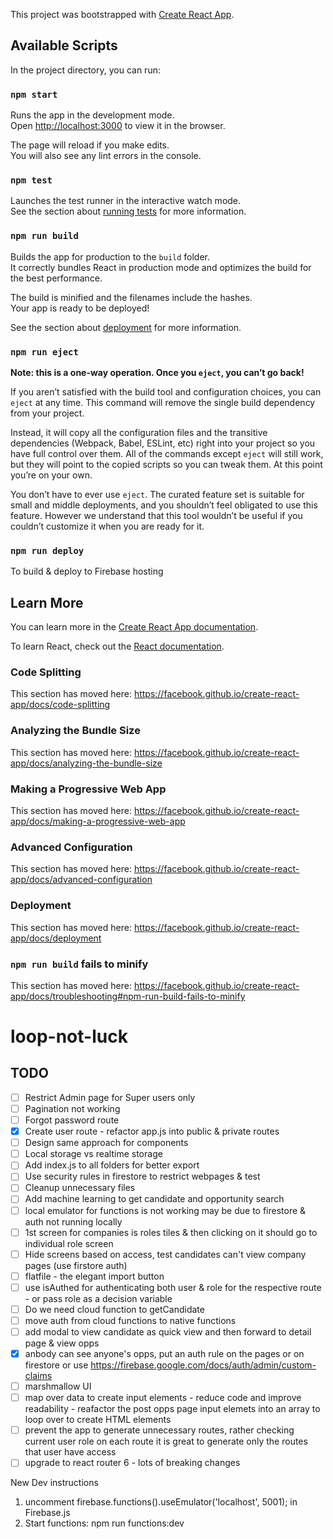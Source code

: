 This project was bootstrapped with [Create React App](https://github.com/facebook/create-react-app).

## Available Scripts

In the project directory, you can run:

### `npm start`

Runs the app in the development mode.<br>
Open [http://localhost:3000](http://localhost:3000) to view it in the browser.

The page will reload if you make edits.<br>
You will also see any lint errors in the console.

### `npm test`

Launches the test runner in the interactive watch mode.<br>
See the section about [running tests](https://facebook.github.io/create-react-app/docs/running-tests) for more information.

### `npm run build`

Builds the app for production to the `build` folder.<br>
It correctly bundles React in production mode and optimizes the build for the best performance.

The build is minified and the filenames include the hashes.<br>
Your app is ready to be deployed!

See the section about [deployment](https://facebook.github.io/create-react-app/docs/deployment) for more information.

### `npm run eject`

**Note: this is a one-way operation. Once you `eject`, you can’t go back!**

If you aren’t satisfied with the build tool and configuration choices, you can `eject` at any time. This command will remove the single build dependency from your project.

Instead, it will copy all the configuration files and the transitive dependencies (Webpack, Babel, ESLint, etc) right into your project so you have full control over them. All of the commands except `eject` will still work, but they will point to the copied scripts so you can tweak them. At this point you’re on your own.

You don’t have to ever use `eject`. The curated feature set is suitable for small and middle deployments, and you shouldn’t feel obligated to use this feature. However we understand that this tool wouldn’t be useful if you couldn’t customize it when you are ready for it.

### `npm run deploy`

To build & deploy to Firebase hosting

## Learn More

You can learn more in the [Create React App documentation](https://facebook.github.io/create-react-app/docs/getting-started).

To learn React, check out the [React documentation](https://reactjs.org/).

### Code Splitting

This section has moved here: https://facebook.github.io/create-react-app/docs/code-splitting

### Analyzing the Bundle Size

This section has moved here: https://facebook.github.io/create-react-app/docs/analyzing-the-bundle-size

### Making a Progressive Web App

This section has moved here: https://facebook.github.io/create-react-app/docs/making-a-progressive-web-app

### Advanced Configuration

This section has moved here: https://facebook.github.io/create-react-app/docs/advanced-configuration

### Deployment

This section has moved here: https://facebook.github.io/create-react-app/docs/deployment

### `npm run build` fails to minify

This section has moved here: https://facebook.github.io/create-react-app/docs/troubleshooting#npm-run-build-fails-to-minify

# loop-not-luck

## TODO

- [ ] Restrict Admin page for Super users only
- [ ] Pagination not working
- [ ] Forgot password route
- [x] Create user route - refactor app.js into public & private routes
- [ ] Design same approach for components
- [ ] Local storage vs realtime storage
- [ ] Add index.js to all folders for better export
- [ ] Use security rules in firestore to restrict webpages & test
- [ ] Cleanup unnecessary files
- [ ] Add machine learning to get candidate and opportunity search
- [ ] local emulator for functions is not working may be due to firestore & auth not running locally
- [ ] 1st screen for companies is roles tiles & then clicking on it should go to individual role screen
- [ ] Hide screens based on access, test candidates can't view company pages (use firstore auth)
- [ ] flatfile - the elegant import button
- [ ] use isAuthed for authenticating both user & role for the respective route - or pass role as a decision variable
- [ ] Do we need cloud function to getCandidate
- [ ] move auth from cloud functions to native functions
- [ ] add modal to view candidate as quick view and then forward to detail page & view opps
- [x] anbody can see anyone's opps, put an auth rule on the pages or on firestore or use https://firebase.google.com/docs/auth/admin/custom-claims
- [ ] marshmallow UI
- [ ] map over data to create input elements - reduce code and improve readability - reafactor the post opps page input elemets into an array to loop over to create HTML elements
- [ ] prevent the app to generate unnecessary routes, rather checking current user role on each route it is great to generate only the routes that user have access
- [ ] upgrade to react router 6 - lots of breaking changes

New Dev instructions

1. uncomment firebase.functions().useEmulator('localhost', 5001); in Firebase.js
2. Start functions: npm run functions:dev
